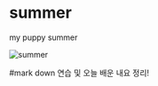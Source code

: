 # summer
my puppy summer


![summer](https://user-images.githubusercontent.com/48010847/53946034-3ff2d980-4106-11e9-8c3f-1937d15edab8.jpg)

#mark down 연습 및 오늘 배운 내요 정리! 

